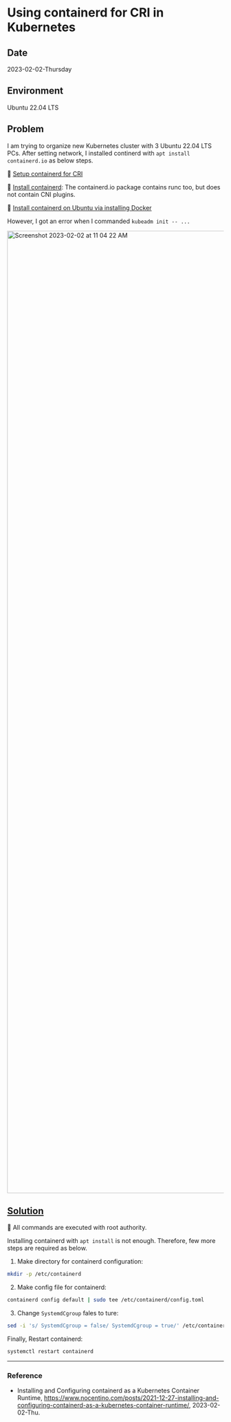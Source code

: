 # Using containerd for CRI in Kubernetes

## Date

2023-02-02-Thursday

## Environment

Ubuntu 22.04 LTS

## Problem

I am trying to organize new Kubernetes cluster with 3 Ubuntu 22.04 LTS PCs. After setting network, I installed continerd with `apt install containerd.io` as below steps.

:key: [Setup containerd for CRI](https://kubernetes.io/docs/setup/production-environment/container-runtimes/#containerd)

:key: [Install containerd](https://github.com/containerd/containerd/blob/main/docs/getting-started.md): The containerd.io package contains runc too, but does not contain CNI plugins.

:key: [Install containerd on Ubuntu via installing Docker](https://docs.docker.com/engine/install/ubuntu/)

However, I got an error when I commanded `kubeadm init -- ...`

<img width="2236" alt="Screenshot 2023-02-02 at 11 04 22 AM" src="https://user-images.githubusercontent.com/20737479/216213128-c0d711f3-864f-4f07-83c8-b7f15561e8f4.png">

## [Solution](https://www.nocentino.com/posts/2021-12-27-installing-and-configuring-containerd-as-a-kubernetes-container-runtime/)

:key: All commands are executed with root authority.

Installing containerd with `apt install` is not enough. Therefore, few more steps are required as below.

1. Make directory for containerd configuration:

```Bash
mkdir -p /etc/containerd
```

2. Make config file for containerd:

```Bash
containerd config default | sudo tee /etc/containerd/config.toml
```

3. Change `SystemdCgroup` fales to ture:

```Bash
sed -i 's/ SystemdCgroup = false/ SystemdCgroup = true/' /etc/containerd/config.toml
```

Finally, Restart containerd:

```Bash
systemctl restart containerd
```

---

### Reference
- Installing and Configuring containerd as a Kubernetes Container Runtime, https://www.nocentino.com/posts/2021-12-27-installing-and-configuring-containerd-as-a-kubernetes-container-runtime/, 2023-02-02-Thu.

